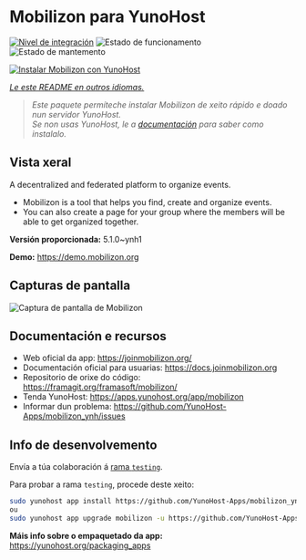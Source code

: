 <!--
NOTA: Este README foi creado automáticamente por <https://github.com/YunoHost/apps/tree/master/tools/readme_generator>
NON debe editarse manualmente.
-->

# Mobilizon para YunoHost

[![Nivel de integración](https://dash.yunohost.org/integration/mobilizon.svg)](https://ci-apps.yunohost.org/ci/apps/mobilizon/) ![Estado de funcionamento](https://ci-apps.yunohost.org/ci/badges/mobilizon.status.svg) ![Estado de mantemento](https://ci-apps.yunohost.org/ci/badges/mobilizon.maintain.svg)

[![Instalar Mobilizon con YunoHost](https://install-app.yunohost.org/install-with-yunohost.svg)](https://install-app.yunohost.org/?app=mobilizon)

*[Le este README en outros idiomas.](./ALL_README.md)*

> *Este paquete permíteche instalar Mobilizon de xeito rápido e doado nun servidor YunoHost.*  
> *Se non usas YunoHost, le a [documentación](https://yunohost.org/install) para saber como instalalo.*

## Vista xeral

A decentralized and federated platform to organize events.

- Mobilizon is a tool that helps you find, create and organize events.
- You can also create a page for your group where the members will be able to get organized together.


**Versión proporcionada:** 5.1.0~ynh1

**Demo:** <https://demo.mobilizon.org>

## Capturas de pantalla

![Captura de pantalla de Mobilizon](./doc/screenshots/screenshot1.jpg)

## Documentación e recursos

- Web oficial da app: <https://joinmobilizon.org/>
- Documentación oficial para usuarias: <https://docs.joinmobilizon.org>
- Repositorio de orixe do código: <https://framagit.org/framasoft/mobilizon/>
- Tenda YunoHost: <https://apps.yunohost.org/app/mobilizon>
- Informar dun problema: <https://github.com/YunoHost-Apps/mobilizon_ynh/issues>

## Info de desenvolvemento

Envía a túa colaboración á [rama `testing`](https://github.com/YunoHost-Apps/mobilizon_ynh/tree/testing).

Para probar a rama `testing`, procede deste xeito:

```bash
sudo yunohost app install https://github.com/YunoHost-Apps/mobilizon_ynh/tree/testing --debug
ou
sudo yunohost app upgrade mobilizon -u https://github.com/YunoHost-Apps/mobilizon_ynh/tree/testing --debug
```

**Máis info sobre o empaquetado da app:** <https://yunohost.org/packaging_apps>

